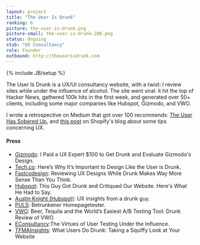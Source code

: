 ```yaml
---
layout: project
title: "The User Is Drunk"
ranking: 6
picture: the-user-is-drunk.png
picture-small: the-user-is-drunk-200.png
status: Ongoing
stub: "UX Consultancy"
role: Founder
outbound: http://theuserisdrunk.com
---
```

{% include JB/setup %}

The User Is Drunk is a UX/UI consultancy website, with a twist: I review sites while under the influence of alcohol. The site went viral: it hit the top of Hacker News, gathered 100k hits in the first week, and generated over 50+ clients, including some major companies like Hubspot, Gizmodo, and VWO.

I wrote a retrospective on Medium that got over 100 recommends: [The User Has Sobered Up](https://medium.com/@richlitt/the-user-has-sobered-up-df0b411997ea#.zbdpg4f1t), and [this post](https://www.shopify.com/partners/blog/78184134-10-things-i-learned-about-ux-by-being-drunk) on Shopify's blog about some tips concerning UX.

#### Press

- <a href="http://gizmodo.com/i-paid-a-ux-expert-100-to-get-drunk-and-evaluate-gizmo-1693902126">Gizmodo</a>: I Paid a UX Expert $100 to Get Drunk and Evaluate Gizmodo's Design.  
- <a href="http://tech.co/heres-why-its-important-to-design-like-the-user-is-drunk-2015-03">Tech.co</a>: Here’s Why It’s Important to Design Like the User is Drunk.  
- <a href="http://www.fastcodesign.com/3044455/reviewing-ux-designs-while-drunk-makes-way-more-sense-than-you-think">Fastcodesign</a>: Reviewing UX Designs While Drunk Makes Way More Sense Than You Think.  
- <a href="http://blog.hubspot.com/marketing/hubspot-website-review-userisdrunk">Hubspot</a>: This Guy Got Drunk and Critiqued Our Website. Here's What He Had to Say.  
- <a href="http://austinknight.com/writing/ux-insights-from-a-drunk-guy/">Austin Knight (Hubspot)</a>: UX insights from a drunk guy.  
- <a href="http://www.br.de/puls/themen/netz/richard-littauer-interview-the-user-is-drunk-100.html">PULS</a>: Betrunkener Homepagetester.  
- <a href="https://vwo.com/blog/drunk-review-worlds-easiest-ab-testing-tool/">VWO</a>: Beer, Tequila and the World’s Easiest A/B Testing Tool: Drunk Review of VWO.  
- <a href="https://econsultancy.com/blog/66616-the-virtues-of-user-testing-under-the-influence/">EConsultancy</a>:The Virtues of User Testing Under the Influence.  
- <a href="http://tfmainsights.com/what-users-do-drunk-taking-a-squiffy-look-at-your-website/">TFMAInsights</a>: What Users Do Drunk: Taking a Squiffy Look at Your Website  